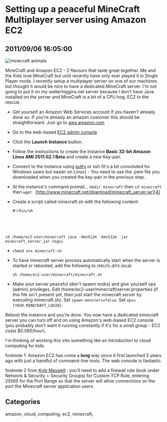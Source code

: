 # Setting up a peaceful MineCraft Multiplayer server using Amazon EC2## 2011/09/06 16:05:00 ![minecraft animals](images/mc-animals.png)MineCraft and Amazon EC2 - 2 flavours that taste great together. Me and the Kids love MineCraft but until recently have only ever played it in Single Player mode. I recently setup a multiplayer server on one of our machines but thought it would be nice to have a dedicated MineCraft server. I'm not going to put it on my walterhiggins.net server because I don't have Java installed on the server and MineCraft is a bit of a CPU hog. EC2 to the rescue.- Get yourself an Amazon Web Services account if you haven't already done so. If you're already an amazon customer this should be straightforward. Just go to [aws.amazon.com][1]- Go to the web-based [EC2 admin console][2]- Click the **Launch Instance** button.- Follow the instructions to create the Instance **Basic 32-bit Amazon Linux AMI 2011.02.1 Beta** and create a new Key-pair.- Connect to the instance using [putty][3] or ssh (It's a bit convoluted for Windows users but easier on Linux) - You need to use the .pem file you downloaded when you created the key-pair in the previous step.- At the instance's command prompt... `mkdir minecraft` then  `cd minecraft` then  `wget ` [http://www.minecraft.net/download/minecraft_server.jar][4]- Create a script called minecraft.sh with the following content:  <pre><code>#!/bin/shcd /home/ec2-user/minecraftjava -Xmx512m -Xms512m -jar minecraft_server.jar nogui</code></pre>    - `chmod a+x minecraft.sh`- To have minecraft server process automatically start when the server is   started or rebooted, add the following to /etc/rc.d/rc.local:   <pre><code>sh /home/ec2-user/minecraft/minecraft.sh</code></pre>- Make your server peaceful (don't spawn mobs) and give yourself ops (admin) privileges. Edit /home/ec2-user/minecraft/server.properties (if this file isn't present yet, then just start the minecraft server by executing minecraft.sh). Set `spawn-monsters=false`. Set `ops={YOUR_MINECRAFT_LOGIN}`.Reboot the instance and you're done. You now have a dedicated minecraft server you can turn off and on using Amazon's web-based EC2 console (you probably don't want it running constantly if it's for a small group - EC2 costs $0.085/hour).I'm thinking of working this into something like an introduction to cloud computing for kids.footnote 1: Amazon EC2 has come a **long**&nbsp;way since it first launched 5 years ago with just a handful of command-line tools. The web console is fantastic.footnote 2 from [Kyle Maxwell][5] : you'll need to add a firewall rule (look under Network & Security > Security Groups) for Custom TCP Rule, entering 25565 for the Port Range so that the server will allow connections on the port the Minecraft server application users.[1]: http://aws.amazon.com[2]: https://console.aws.amazon.com/ec2/home[3]: http://www.chiark.greenend.org.uk/~sgtatham/putty/download.html[4]: http://www.minecraft.net/download/minecraft_server.jar[5]: http://twitter.com/KyleMaxwell## Categoriesamazon, cloud, computing, ec2, minecraft, 